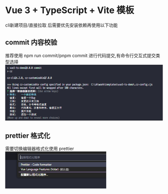 # Vue 3 + TypeScript + Vite 模板

cli新建项目/直接拉取 后需要优先安装依赖再使用以下功能

## commit 内容校验
推荐使用 npm run commit/pnpm commit 进行代码提交,有命令行交互式提交类型选择
![commit图片](./public/readme/commit.png)

## prettier 格式化
需要切换编辑器格式化使用 prettier
![这是图片](./public/readme/prettier.png)


